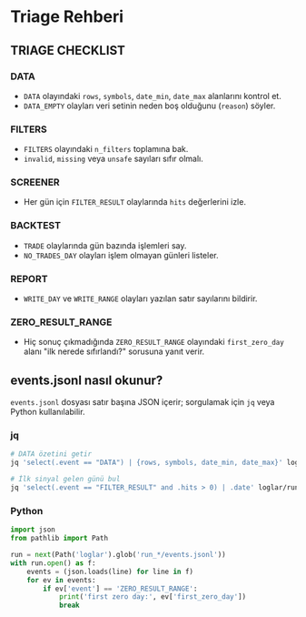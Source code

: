 # Triage Rehberi

## TRIAGE CHECKLIST

### DATA
- `DATA` olayındaki `rows`, `symbols`, `date_min`, `date_max` alanlarını kontrol et.
- `DATA_EMPTY` olayları veri setinin neden boş olduğunu (`reason`) söyler.

### FILTERS
- `FILTERS` olayındaki `n_filters` toplamına bak.
- `invalid`, `missing` veya `unsafe` sayıları sıfır olmalı.

### SCREENER
- Her gün için `FILTER_RESULT` olaylarında `hits` değerlerini izle.

### BACKTEST
- `TRADE` olaylarında gün bazında işlemleri say.
- `NO_TRADES_DAY` olayları işlem olmayan günleri listeler.

### REPORT
- `WRITE_DAY` ve `WRITE_RANGE` olayları yazılan satır sayılarını bildirir.

### ZERO_RESULT_RANGE
- Hiç sonuç çıkmadığında `ZERO_RESULT_RANGE` olayındaki `first_zero_day` alanı "ilk nerede sıfırlandı?" sorusuna yanıt verir.

## events.jsonl nasıl okunur?
`events.jsonl` dosyası satır başına JSON içerir; sorgulamak için `jq` veya Python kullanılabilir.

### jq
```bash
# DATA özetini getir
jq 'select(.event == "DATA") | {rows, symbols, date_min, date_max}' loglar/run_*/events.jsonl

# İlk sinyal gelen günü bul
jq 'select(.event == "FILTER_RESULT" and .hits > 0) | .date' loglar/run_*/events.jsonl | head -n 1
```

### Python
```python
import json
from pathlib import Path

run = next(Path('loglar').glob('run_*/events.jsonl'))
with run.open() as f:
    events = (json.loads(line) for line in f)
    for ev in events:
        if ev['event'] == 'ZERO_RESULT_RANGE':
            print('first zero day:', ev['first_zero_day'])
            break
```
